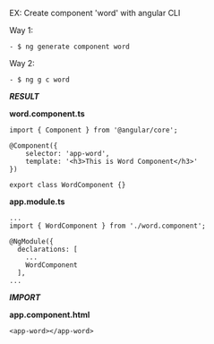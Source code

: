EX: Create component 'word' with angular CLI

Way 1:
```
- $ ng generate component word
```
Way 2:
```
- $ ng g c word
```

***RESULT***

**word.component.ts**
```
import { Component } from '@angular/core';

@Component({
    selector: 'app-word',
    template: '<h3>This is Word Component</h3>'
})

export class WordComponent {}
```

**app.module.ts**

```
...
import { WordComponent } from './word.component';

@NgModule({
  declarations: [
    ...
    WordComponent
  ],
...
```

***IMPORT***

**app.component.html**

```
<app-word></app-word>
```
